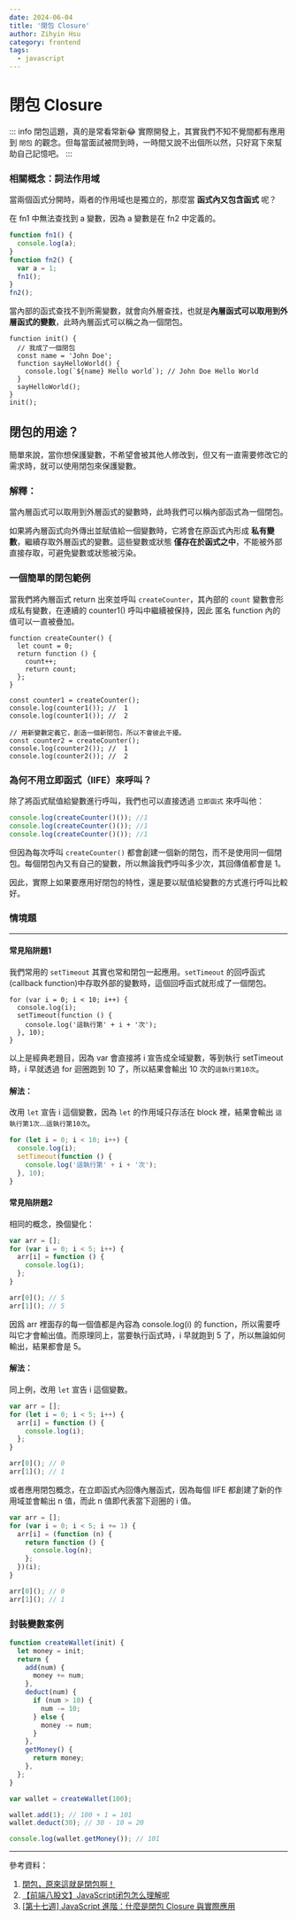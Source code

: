 ```yaml
---
date: 2024-06-04
title: '閉包 Closure'
author: Zihyin Hsu
category: frontend
tags:
  - javascript
---
```


# 閉包 Closure

::: info
閉包這題，真的是常看常新😂 實際開發上，其實我們不知不覺間都有應用到 `閉包` 的觀念。但每當面試被問到時，一時間又說不出個所以然，只好寫下來幫助自己記憶吧。
:::

### 相關概念：詞法作用域

當兩個函式分開時，兩者的作用域也是獨立的，那麼當 **函式內又包含函式** 呢？

在 fn1 中無法查找到 a 變數，因為 a 變數是在 fn2 中定義的。

```js
function fn1() {
  console.log(a);
}
function fn2() {
  var a = 1;
  fn1();
}
fn2();
```

當內部的函式查找不到所需變數，就會向外層查找，也就是**內層函式可以取用到外層函式的變數**，此時內層函式可以稱之為一個閉包。

```js{3-6}
function init() {
  // 我成了一個閉包
  const name = 'John Doe';
  function sayHelloWorld() {
    console.log(`${name} Hello world`); // John Doe Hello World
  }
  sayHelloWorld();
}
init();
```

## 閉包的用途？

簡單來說，當你想保護變數，不希望會被其他人修改到，但又有一直需要修改它的需求時，就可以使用閉包來保護變數。

### 解釋：

當內層函式可以取用到外層函式的變數時，此時我們可以稱內部函式為一個閉包。

如果將內層函式向外傳出並賦值給一個變數時，它將會在原函式內形成 **私有變數**，繼續存取外層函式的變數。這些變數或狀態 **僅存在於函式之中**，不能被外部直接存取，可避免變數或狀態被污染。

### 一個簡單的閉包範例

當我們將內層函式 return 出來並呼叫 `createCounter`，其內部的 `count` 變數會形成私有變數，在連續的 counter1() 呼叫中繼續被保持，因此 匿名 function 內的值可以一直被疊加。

```js{2}
function createCounter() {
  let count = 0;
  return function () {
    count++;
    return count;
  };
}

const counter1 = createCounter();
console.log(counter1()); //  1
console.log(counter1()); //  2

// 用新變數定義它，創造一個新閉包，所以不會彼此干擾。
const counter2 = createCounter();
console.log(counter2()); //  1
console.log(counter2()); //  2

```

### 為何不用立即函式（IIFE）來呼叫？

除了將函式賦值給變數進行呼叫，我們也可以直接透過 `立即函式` 來呼叫他：

```js
console.log(createCounter()()); //1
console.log(createCounter()()); //1
console.log(createCounter()()); //1
```

但因為每次呼叫 `createCounter()` 都會創建一個新的閉包，而不是使用同一個閉包。每個閉包內又有自己的變數，所以無論我們呼叫多少次，其回傳值都會是 1。

因此，實際上如果要應用好閉包的特性，還是要以賦值給變數的方式進行呼叫比較好。

### 情境題

---

#### 常見陷阱題1

我們常用的 `setTimeout` 其實也常和閉包一起應用。`setTimeout` 的回呼函式(callback function)中存取外部的變數時，這個回呼函式就形成了一個閉包。

```js{3-5}
for (var i = 0; i < 10; i++) {
  console.log(i);
  setTimeout(function () {
    console.log('這執行第' + i + '次');
  }, 10);
}
```

以上是經典老題目，因為 var 會直接將 i 宣告成全域變數，等到執行 setTimeout 時，i 早就透過 for 迴圈跑到 10 了，所以結果會輸出 10 次的`這執行第10次`。

#### 解法：

改用 `let` 宣告 i 這個變數，因為 `let` 的作用域只存活在 block 裡，結果會輸出 `這執行第1次`...`這執行第10次`。

```js
for (let i = 0; i < 10; i++) {
  console.log(i);
  setTimeout(function () {
    console.log('這執行第' + i + '次');
  }, 10);
}
```

#### 常見陷阱題2

相同的概念，換個變化：

```js
var arr = [];
for (var i = 0; i < 5; i++) {
  arr[i] = function () {
    console.log(i);
  };
}

arr[0](); // 5
arr[1](); // 5
```

因爲 arr 裡面存的每一個值都是內容為 console.log(i) 的 function，所以需要呼叫它才會輸出值。而原理同上，當要執行函式時，i 早就跑到 5 了，所以無論如何輸出，結果都會是 5。

#### 解法：

同上例，改用 `let` 宣告 i 這個變數。

```js
var arr = [];
for (let i = 0; i < 5; i++) {
  arr[i] = function () {
    console.log(i);
  };
}

arr[0](); // 0
arr[1](); // 1
```

或者應用閉包概念，在立即函式內回傳內層函式，因為每個 IIFE 都創建了新的作用域並會輸出 n 值，而此 n 值即代表當下迴圈的 i 值。

```js
var arr = [];
for (var i = 0; i < 5; i += 1) {
  arr[i] = (function (n) {
    return function () {
      console.log(n);
    };
  })(i);
}

arr[0](); // 0
arr[1](); // 1
```

### 封裝變數案例

```js
function createWallet(init) {
  let money = init;
  return {
    add(num) {
      money += num;
    },
    deduct(num) {
      if (num > 10) {
        num -= 10;
      } else {
        money -= num;
      }
    },
    getMoney() {
      return money;
    },
  };
}

var wallet = createWallet(100);

wallet.add(1); // 100 + 1 = 101
wallet.deduct(30); // 30 - 10 = 20

console.log(wallet.getMoney()); // 101
```

---

參考資料：

1. [閉包，原來這就是閉包啊！](https://www.casper.tw/development/2020/09/26/js-closure/)
2. [【前端八股文】JavaScript闭包怎么理解呢](https://www.bilibili.com/video/BV1ot4y1j7W2/?spm_id_from=333.337.search-card.all.click&vd_source=bf9e31cbb04dcc9c09d7c5869df8ca09)
3. [[第十七週] JavaScript 進階：什麼是閉包 Closure 與實際應用](https://yakimhsu.com/project/project_w17_advancedJS_03_Clousure.html)
